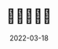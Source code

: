 ---
weight: 5
images:
- /images/folder/2022-03-18_10-35-33_UTC_2.jpg
- /images/folder/2022-03-18_10-35-33_UTC_3.jpg
title: 🖤🐉🐲🥱🥱
date: 2022-03-18
hideTitle: true
hideExif: true
tags:
- archive # all posts
- tattoo
- gallery
---